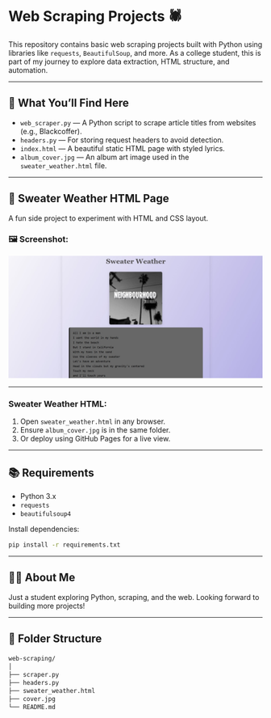 # Web Scraping Projects 🕷️

This repository contains basic web scraping projects built with Python using libraries like `requests`, `BeautifulSoup`, and more. As a college student, this is part of my journey to explore data extraction, HTML structure, and automation.

---

## 🧠 What You’ll Find Here

- `web_scraper.py` — A Python script to scrape article titles from websites (e.g., Blackcoffer).
- `headers.py` — For storing request headers to avoid detection.
- `index.html` — A beautiful static HTML page with styled lyrics.
- `album_cover.jpg` — An album art image used in the `sweater_weather.html` file.

---

## 🎨 Sweater Weather HTML Page

A fun side project to experiment with HTML and CSS layout.


### 🖼️ Screenshot:

![Sweater Weather Preview](website_img.jpg)

---


### Sweater Weather HTML:

1. Open `sweater_weather.html` in any browser.
2. Ensure `album_cover.jpg` is in the same folder.
3. Or deploy using GitHub Pages for a live view.

---

## 📚 Requirements

* Python 3.x
* `requests`
* `beautifulsoup4`

Install dependencies:

```bash
pip install -r requirements.txt
```

---

## 🙋‍♂️ About Me

Just a student exploring Python, scraping, and the web.
Looking forward to building more projects!

---

## 📂 Folder Structure

```
web-scraping/
│
├── scraper.py
├── headers.py
├── sweater_weather.html
├── cover.jpg
└── README.md



